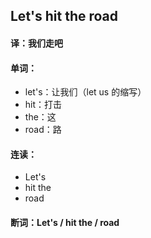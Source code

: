 ## Let's hit the road

#### 译：我们走吧

#### 单词：

- let's：让我们（let us 的缩写）
- hit：打击
- the：这
- road：路

#### 连读：

- Let's
- hit the
- road

#### 断词：Let's / hit the / road
